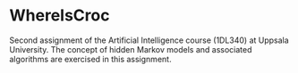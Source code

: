 # WhereIsCroc
Second assignment of the Artificial Intelligence course (1DL340) at Uppsala University. The concept of hidden Markov models and associated algorithms are exercised in this assignment.
